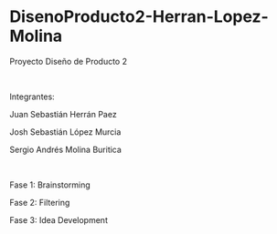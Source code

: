 # DisenoProducto2-Herran-Lopez-Molina

Proyecto Diseño de Producto 2  

<br />

Integrantes:  

Juan Sebastián Herrán Paez  

Josh Sebastián López Murcia  

Sergio Andrés Molina Buritica  

<br />

Fase 1: Brainstorming  

Fase 2: Filtering  

Fase 3: Idea Development  
